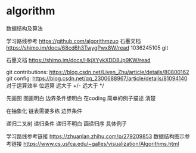 # algorithm

数据结构及算法

学习路线参考 https://github.com/algorithmzuo
石墨文档 https://shimo.im/docs/68cd6h3TwygPwx8W/read 1036245105 git

石墨文档 https://shimo.im/docs/HkjXYykXDD8Jp9KW/read

git contributions: https://blog.csdn.net/Liven_Zhu/article/details/80800162
git config: https://blog.csdn.net/qq_2300688967/article/details/81094140
对于运算效率 位运算 远大于 +/- 远大于 */

先画图 图画明白 边界条件想明白 在coding 简单的例子描述 清楚

在抽象化 链表需要多练 边界条件

递归二叉树 递归条件 递归不明白 画递归序 具体例子

学习路线参考链接 https://zhuanlan.zhihu.com/p/279209853
数据结构图示参考链接 https://www.cs.usfca.edu/~galles/visualization/Algorithms.html
